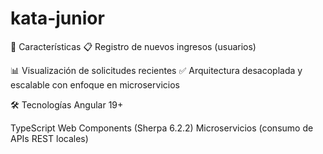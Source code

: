# kata-junior
🚀 Características
📋 Registro de nuevos ingresos (usuarios)

📊 Visualización de solicitudes recientes 
✅ Arquitectura desacoplada y escalable con enfoque en microservicios

🛠️ Tecnologías
Angular 19+

TypeScript
Web Components (Sherpa 6.2.2)
Microservicios (consumo de APIs REST locales)
